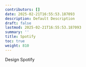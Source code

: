 ```yaml
---
contributors: []
date: 2025-02-21T16:55:53.187093
description: Default Description
draft: false
lastmod: 2025-02-21T16:55:53.187093
summary: ''
title: Spotify
toc: true
weight: 810
---
```


Design Spotify
